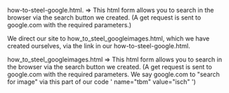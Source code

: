 how-to-steel-google.html. => This html form allows you to search in the browser via the search button we created. (A get request is sent to google.com with the required parameters.)

We direct our site to how_to_steel_googleimages.html, which we have created ourselves, via the link in our how-to-steel-google.html.

how_to_steel_googleimages.html => This html form allows you to search in the browser via the search button we created. (A get request is sent to google.com with the required parameters. We say google.com to "search for image" via this part of our code ' name="tbm" value="isch" ')